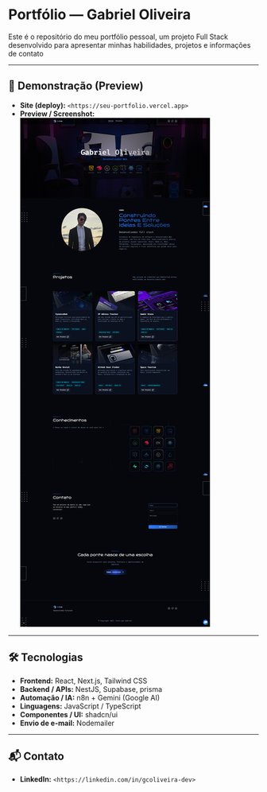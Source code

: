 # Portfólio — Gabriel Oliveira

Este é o repositório do meu portfólio pessoal, um projeto Full Stack desenvolvido para apresentar minhas habilidades, projetos e informações de contato

---

## 📸 Demonstração (Preview)
- **Site (deploy):** `<https://seu-portfolio.vercel.app>`  
- **Preview / Screenshot:**  
  ![Preview do Portfólio](/frontend/public/preview.png)

---

## 🛠️ Tecnologias
- **Frontend:** React, Next.js, Tailwind CSS  
- **Backend / APIs:** NestJS, Supabase, prisma  
- **Automação / IA:** n8n + Gemini (Google AI)
- **Linguagens:** JavaScript / TypeScript
- **Componentes / UI:** shadcn/ui
- **Envio de e-mail:** Nodemailer

---

## 📬 Contato
- **LinkedIn:** `<https://linkedin.com/in/gcoliveira-dev>`  
